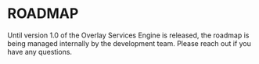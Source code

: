 # ROADMAP

Until version 1.0 of the Overlay Services Engine is released, the roadmap is being managed internally by the development team. Please reach out if you have any questions.